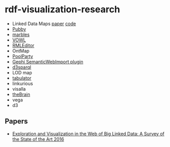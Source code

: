 # rdf-visualization-research

- Linked Data Maps [paper](http://ceur-ws.org/Vol-1472/IESD_2015_paper_2.pdf) [code](https://github.com/fabiovalse/dbpedia_atlas)
- [Pubby](http://wifo5-03.informatik.uni-mannheim.de/pubby/)
- [marbles](http://mes.github.io/marbles/)
- [VOWL](http://vowl.visualdataweb.org/)
- [RMLEditor](http://rml.io/RMLeditor.html)
- OntMap
- [PoolParty](https://www.poolparty.biz/)
- [Gephi SemanticWebImport plugin](https://github.com/gephi/gephi/wiki/SemanticWebImport)
- [d3sparql](https://github.com/zazuko/d3-sparql)
- LOD map
- [tabulator](https://github.com/linkeddata/tabulator)
- linkurious
- visalla
- [theBrain](https://thebrain.com/)
- vega
- d3

## Papers
- [Exploration and Visualization in the Web of Big Linked Data: A Survey of the State of the Art 2016](https://arxiv.org/pdf/1601.08059.pdf)
